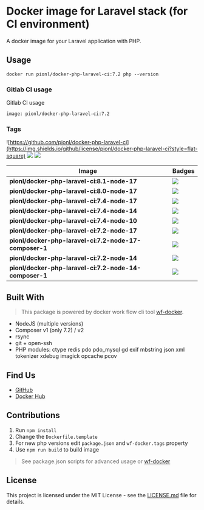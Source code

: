 # Docker image for Laravel stack (for CI environment)

A docker image for your Laravel application with PHP.


## Usage
```
docker run pionl/docker-php-laravel-ci:7.2 php --version
```

### Gitlab CI usage

Gitlab CI usage

```shell
image: pionl/docker-php-laravel-ci:7.2
```

### Tags

![https://github.com/pionl/docker-php-laravel-ci](https://img.shields.io/github/license/pionl/docker-php-laravel-ci?style=flat-square)
![](https://img.shields.io/docker/pulls/pionl/docker-php-laravel-ci?style=flat-square) ![](https://img.shields.io/docker/stars/pionl/docker-php-laravel-ci?style=flat-square)

Image | Badges
 --- | ---
**pionl/docker-php-laravel-ci:8.1-node-17** | ![](https://img.shields.io/docker/image-size/pionl/docker-php-laravel-ci/8.1-node-17?style=flat-square)
**pionl/docker-php-laravel-ci:8.0-node-17** | ![](https://img.shields.io/docker/image-size/pionl/docker-php-laravel-ci/8.0-node-17?style=flat-square)
**pionl/docker-php-laravel-ci:7.4-node-17** | ![](https://img.shields.io/docker/image-size/pionl/docker-php-laravel-ci/7.4-node-17?style=flat-square)
**pionl/docker-php-laravel-ci:7.4-node-14** | ![](https://img.shields.io/docker/image-size/pionl/docker-php-laravel-ci/7.4-node-14?style=flat-square)
**pionl/docker-php-laravel-ci:7.4-node-10** | ![](https://img.shields.io/docker/image-size/pionl/docker-php-laravel-ci/7.4-node-10?style=flat-square)
**pionl/docker-php-laravel-ci:7.2-node-17** | ![](https://img.shields.io/docker/image-size/pionl/docker-php-laravel-ci/7.2-node-17?style=flat-square)
**pionl/docker-php-laravel-ci:7.2-node-17-composer-1** | ![](https://img.shields.io/docker/image-size/pionl/docker-php-laravel-ci/7.2-node-17-composer-1?style=flat-square)
**pionl/docker-php-laravel-ci:7.2-node-14** | ![](https://img.shields.io/docker/image-size/pionl/docker-php-laravel-ci/7.2-node-14?style=flat-square)
**pionl/docker-php-laravel-ci:7.2-node-14-composer-1** | ![](https://img.shields.io/docker/image-size/pionl/docker-php-laravel-ci/7.2-node-14-composer-1?style=flat-square)


## Built With

> This package is powered by docker work flow cli tool [wf-docker](https://github.com/wrk-flow/wf-docker).

* NodeJS (multiple versions)
* Composer v1 (only 7.2) / v2
* rsync
* git + open-ssh
* PHP modules: ctype redis pdo pdo_mysql gd exif mbstring json xml tokenizer xdebug imagick opcache pcov

## Find Us

* [GitHub](https://github.com/pionl/docker-php-laravel-ci)
* [Docker Hub](https://cloud.docker.com/repository/docker/pionl/docker-php-laravel-ci)

## Contributions

1. Run `npm install`
2. Change the `Dockerfile.template`
3. For new php versions edit `package.json` and `wf-docker.tags` property
4. Use `npm run build` to build image

> See package.json scripts for advanced usage or [wf-docker](https://github.com/wrk-flow/wf-docker)

## License

This project is licensed under the MIT License - see the [LICENSE.md](LICENSE.md) file for details.
